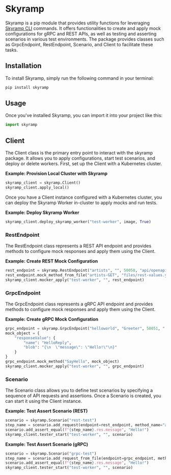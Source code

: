 # Skyramp
Skyramp is a pip module that provides utility functions for leveraging [Skyramp CLI](https://skyramp.dev/docs/reference/cli-commands/) commands. It offers functionalities to create and apply mock configurations for gRPC and REST APIs, as well as testing and asserting scenarios in various test environments. The package provides classes such as GrpcEndpoint, RestEndpoint, Scenario, and Client to facilitate these tasks.

## Installation
To install Skyramp, simply run the following command in your terminal:
```bash
pip install skyramp
```

## Usage
Once you've installed Skyramp, you can import it into your project like this:
```python
import skyramp
```

## Client
The Client class is the primary entry point to interact with the skyramp package. It allows you to apply configurations, start test scenarios, and deploy or delete workers. First, set up the Client with a Kubernetes cluster.

**Example: Provision Local Cluster with Skyramp**
```python
skyramp_client = skyramp.Client()
skyramp_client.apply_local()
```
Once you have a Client instance configured with a Kubernetes cluster, you can deploy the Skyramp Worker in-cluster to apply mocks and run tests.

**Example: Deploy Skyramp Worker**
```python
skyramp_client.deploy_skyramp_worker("test-worker", image, True)
```

### RestEndpoint
The RestEndpoint class represents a REST API endpoint and provides methods to configure mock responses and apply them using the Client.

**Example: Create REST Mock Configuration**
```python
rest_endpoint = skyramp.RestEndpoint("artists", "", 50050, "api/openapi/artists.yaml")
rest_endpoint.mock_method_from_file("artists-GET", "files/rest-values.yaml")
skyramp_client.mocker_apply("test-worker", "", rest_endpoint)
```

### GrpcEndpoint
The GrpcEndpoint class represents a gRPC API endpoint and provides methods to configure mock responses and apply them using the Client.

**Example: Create gRPC Mock Configuration**
```python
grpc_endpoint = skyramp.GrpcEndpoint("helloworld", "Greeter", 50051, "../../../examples/pb/helloworld.proto")
mock_object = {
    "responseValue": {
        "name": "HelloReply",
        "blob": "{\n  \"message\": \"Hello!\"\n}"
    }
}
grpc_endpoint.mock_method("SayHello", mock_object)
skyramp_client.mocker_apply("test-worker", "", grpc_endpoint)
```

### Scenario
The Scenario class allows you to define test scenarios by specifying a sequence of API requests and assertions. Once a Scenario is created, you can start it using the Client instance.

**Example: Test Assert Scenario (REST)**
```python
scenario = skyramp.Scenario("rest-test")
step_name = scenario.add_request(endpoint=rest_endpoint, method_name="artists-GET")
scenario.add_assert_equal(f"{step_name}.res.message", "Hello!")
skyramp_client.tester_start("test-worker", "", scenario)
```

**Example: Test Assert Scenario (gRPC)**
```python
scenario = skyramp.Scenario("grpc-test")
step_name = scenario.add_request_from_file(endpoint=grpc_endpoint, method_name="SayHello", request_file="files/grpc-request.yaml")
scenario.add_assert_equal(f"{step_name}.res.message", "Hello!")
skyramp_client.tester_start("test-worker", "", scenario)
```
